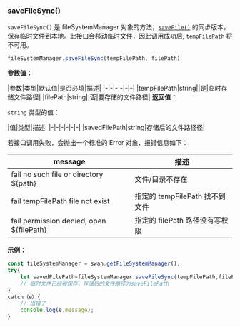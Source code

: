 ### saveFileSync()

`saveFileSync()` 是 fileSystemManager 对象的方法，[`saveFile()`](#saveFile) 的同步版本，保存临时文件到本地。此接口会移动临时文件，因此调用成功后, `tempFilePath` 将不可用。

```js
fileSystemManager.saveFileSync(tempFilePath, filePath)
```
**参数值：**

|参数|类型|默认值|是否必填|描述|
|-|-|-|-|-|-|
|tempFilePath|string||是|临时存储文件路径|
|filePath|string||否|要存储的文件路径|
**返回值：**

`string` 类型的值：

|值|类型|描述|
|-|-|-|-|-|-|
|savedFilePath|string|存储后的文件路径径|


若接口调用失败，会抛出一个标准的 Error 对象，报错信息如下：

| message | 描述
|-|-|
| fail no such file or directory ${path} | 文件/目录不存在  |
| fail tempFilePath file not exist|指定的 tempFilePath 找不到文件|
| fail permission denied, open ${filePath} | 指定的 filePath 路径没有写权限|

**示例：**

```js
const fileSystemManager = swan.getFileSystemManager();
try{
    let savedFilePath=fileSystemManager.saveFileSync(tempFilePath,filePath);
    // 临时文件已经被保存，存储后的文件路径为saveFilePath
}
catch（e）{
    // 出错了
    console.log(e.message);
}
```
